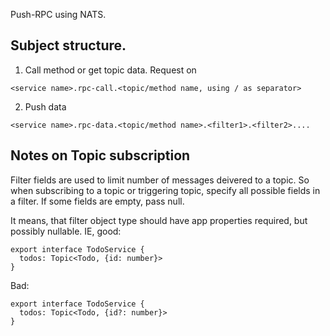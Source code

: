 Push-RPC using NATS.

## Subject structure.

1. Call method or get topic data. Request on
```
<service name>.rpc-call.<topic/method name, using / as separator>
```

2. Push data

```
<service name>.rpc-data.<topic/method name>.<filter1>.<filter2>....
```

## Notes on Topic subscription

Filter fields are used to limit number of messages deivered to a topic.
So when subscribing to a topic or triggering topic, specify all possible fields in a filter.
If some fields are empty, pass null.

It means, that filter object type should have app properties required, but possibly
nullable. IE, good:
```
export interface TodoService {
  todos: Topic<Todo, {id: number}>
}
```

Bad:
```
export interface TodoService {
  todos: Topic<Todo, {id?: number}>
}
```
